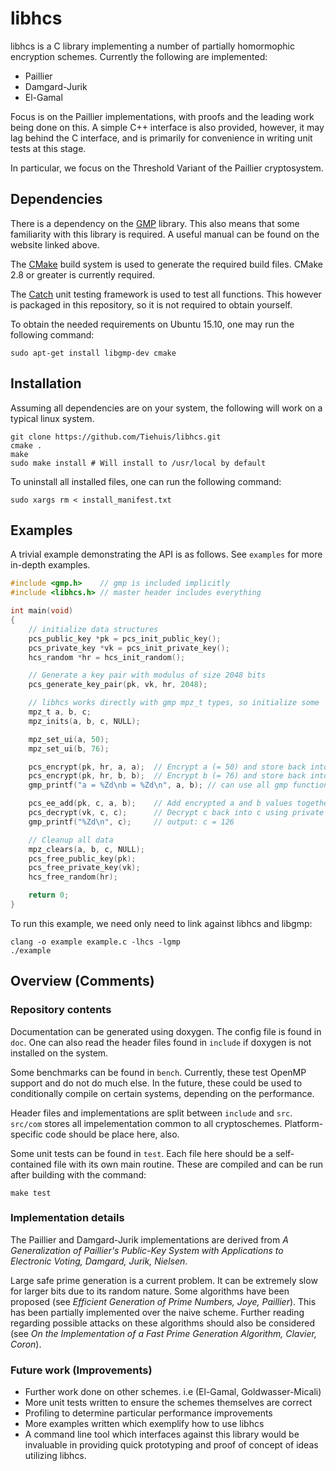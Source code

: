 # libhcs #

libhcs is a C library implementing a number of partially homormophic encryption
schemes. Currently the following are implemented:

* Paillier
* Damgard-Jurik
* El-Gamal

Focus is on the Paillier implementations, with proofs and the leading work
being done on this. A simple C++ interface is also provided, however, it may
lag behind the C interface, and is primarily for convenience in writing unit
tests at this stage.

In particular, we focus on the Threshold Variant of the Paillier
cryptosystem.

## Dependencies

There is a dependency on the [GMP](https://gmplib.org/) library. This also
means that some familiarity with this library is required. A useful manual can
be found on the website linked above.

The [CMake](http://www.cmake.org/) build system is used to generate the
required build files. CMake 2.8 or greater is currently required.

The [Catch](https://github.com/philsquared/Catch) unit testing framework is
used to test all functions. This however is packaged in this repository, so it
is not required to obtain yourself.

To obtain the needed requirements on Ubuntu 15.10, one may run the following
command:

    sudo apt-get install libgmp-dev cmake

## Installation

Assuming all dependencies are on your system, the following will work on a
typical linux system.

    git clone https://github.com/Tiehuis/libhcs.git
    cmake .
    make
    sudo make install # Will install to /usr/local by default

To uninstall all installed files, one can run the following command:

    sudo xargs rm < install_manifest.txt

## Examples

A trivial example demonstrating the API is as follows. See ``examples``
for more in-depth examples.

```c
#include <gmp.h>    // gmp is included implicitly
#include <libhcs.h> // master header includes everything

int main(void)
{
    // initialize data structures
    pcs_public_key *pk = pcs_init_public_key();
    pcs_private_key *vk = pcs_init_private_key();
    hcs_random *hr = hcs_init_random();

    // Generate a key pair with modulus of size 2048 bits
    pcs_generate_key_pair(pk, vk, hr, 2048);

    // libhcs works directly with gmp mpz_t types, so initialize some
    mpz_t a, b, c;
    mpz_inits(a, b, c, NULL);

    mpz_set_ui(a, 50);
    mpz_set_ui(b, 76);

    pcs_encrypt(pk, hr, a, a);  // Encrypt a (= 50) and store back into a
    pcs_encrypt(pk, hr, b, b);  // Encrypt b (= 76) and store back into b
    gmp_printf("a = %Zd\nb = %Zd\n", a, b); // can use all gmp functions still

    pcs_ee_add(pk, c, a, b);    // Add encrypted a and b values together into c
    pcs_decrypt(vk, c, c);      // Decrypt c back into c using private key
    gmp_printf("%Zd\n", c);     // output: c = 126

    // Cleanup all data
    mpz_clears(a, b, c, NULL);
    pcs_free_public_key(pk);
    pcs_free_private_key(vk);
    hcs_free_random(hr);

    return 0;
}
```

To run this example, we need only need to link against libhcs and libgmp:

    clang -o example example.c -lhcs -lgmp
    ./example

## Overview (Comments)

### Repository contents

Documentation can be generated using doxygen. The config file is found in
``doc``. One can also read the header files found in ``include`` if doxygen is
not installed on the system.

Some benchmarks can be found in ``bench``. Currently, these test OpenMP support
and do not do much else. In the future, these could be used to conditionally
compile on certain systems, depending on the performance.

Header files and implementations are split between ``include`` and ``src``.
``src/com`` stores all impelementation common to all cryptoschemes.
Platform-specific code should be place here, also.

Some unit tests can be found in ``test``. Each file here should be a
self-contained file with its own main routine. These are compiled and can be
run after building with the command:

    make test

### Implementation details

The Paillier and Damgard-Jurik implementations are derived from
*A Generalization of Paillier's Public-Key System with Applications to
Electronic Voting, Damgard, Jurik, Nielsen*.

Large safe prime generation is a current problem. It can be extremely slow
for larger bits due to its random nature. Some algorithms have been proposed
(see *Efficient Generation of Prime Numbers, Joye, Paillier*). This has been
partially implemented over the naive scheme. Further reading regarding
possible attacks on these algorithms should also be considered (see
*On the Implementation of a Fast Prime Generation Algorithm, Clavier, Coron*).

### Future work (Improvements)

* Further work done on other schemes. i.e (El-Gamal, Goldwasser-Micali)
* More unit tests written to ensure the schemes themselves are correct
* Profiling to determine particular performance improvements
* More examples written which exemplify how to use libhcs
* A command line tool which interfaces against this library would be invaluable
in providing quick prototyping and proof of concept of ideas utilizing libhcs.
